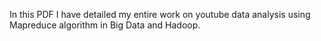 In this PDF I have detailed my entire work on youtube data analysis using Mapreduce algorithm in Big Data and Hadoop.
